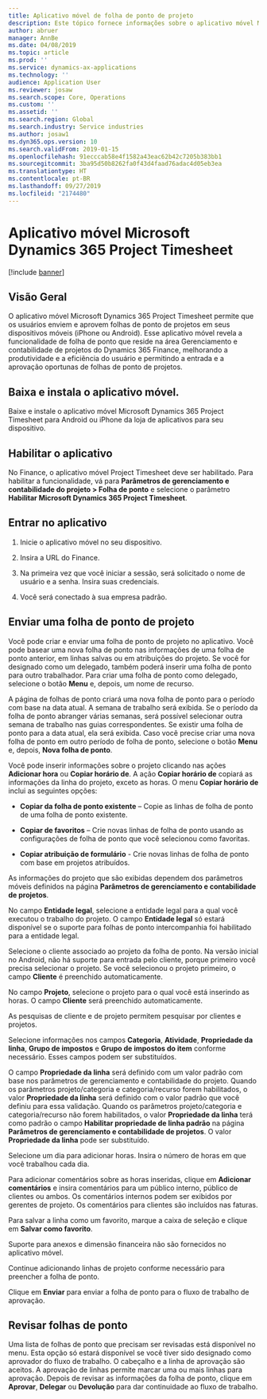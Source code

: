 ```yaml
---
title: Aplicativo móvel de folha de ponto de projeto
description: Este tópico fornece informações sobre o aplicativo móvel Microsoft Dynamics 365 Project Timesheet. O aplicativo móvel de folha de ponto de projeto permite que os usuários enviem e aprovem folhas de ponto de projetos em seus dispositivos móveis.
author: abruer
manager: AnnBe
ms.date: 04/08/2019
ms.topic: article
ms.prod: ''
ms.service: dynamics-ax-applications
ms.technology: ''
audience: Application User
ms.reviewer: josaw
ms.search.scope: Core, Operations
ms.custom: ''
ms.assetid: ''
ms.search.region: Global
ms.search.industry: Service industries
ms.author: josaw1
ms.dyn365.ops.version: 10
ms.search.validFrom: 2019-01-15
ms.openlocfilehash: 91ecccab58e4f1582a43eac62b42c7205b383bb1
ms.sourcegitcommit: 3ba95d50b8262fa0f43d4faad76adac4d05eb3ea
ms.translationtype: HT
ms.contentlocale: pt-BR
ms.lasthandoff: 09/27/2019
ms.locfileid: "2174480"
---
```

# <a name="microsoft-dynamics-365-project-timesheet-mobile-application"></a>Aplicativo móvel Microsoft Dynamics 365 Project Timesheet

[!include [banner](../includes/banner.md)]

## <a name="overview"></a>Visão Geral

O aplicativo móvel Microsoft Dynamics 365 Project Timesheet permite que os usuários enviem e aprovem folhas de ponto de projetos em seus dispositivos móveis (iPhone ou Android). Esse aplicativo móvel revela a funcionalidade de folha de ponto que reside na área Gerenciamento e contabilidade de projetos do Dynamics 365 Finance, melhorando a produtividade e a eficiência do usuário e permitindo a entrada e a aprovação oportunas de folhas de ponto de projetos.

## <a name="download-and-install-the-mobile-app"></a>Baixa e instala o aplicativo móvel.

Baixe e instale o aplicativo móvel Microsoft Dynamics 365 Project Timesheet para Android ou iPhone da loja de aplicativos para seu dispositivo.

## <a name="enable-the-app"></a>Habilitar o aplicativo 

No Finance, o aplicativo móvel Project Timesheet deve ser habilitado. Para habilitar a funcionalidade, vá para **Parâmetros de gerenciamento e contabilidade do projeto \> Folha de ponto** e selecione o parâmetro **Habilitar Microsoft Dynamics 365 Project Timesheet**.

## <a name="sign-in-to-the-app"></a>Entrar no aplicativo

1.  Inicie o aplicativo móvel no seu dispositivo.

2.  Insira a URL do Finance.

3.  Na primeira vez que você iniciar a sessão, será solicitado o nome de usuário e a senha. Insira suas credenciais.

4.  Você será conectado à sua empresa padrão.

## <a name="submit-a-project-timesheet"></a>Enviar uma folha de ponto de projeto

Você pode criar e enviar uma folha de ponto de projeto no aplicativo. Você pode basear uma nova folha de ponto nas informações de uma folha de ponto anterior, em linhas salvas ou em atribuições do projeto. Se você for designado como um delegado, também poderá inserir uma folha de ponto para outro trabalhador. Para criar uma folha de ponto como delegado, selecione o botão **Menu** e, depois, um nome de recurso.

A página de folhas de ponto criará uma nova folha de ponto para o período com base na data atual. A semana de trabalho será exibida. Se o período da folha de ponto abranger várias semanas, será possível selecionar outra semana de trabalho nas guias correspondentes.
Se existir uma folha de ponto para a data atual, ela será exibida. Caso você precise criar uma nova folha de ponto em outro período de folha de ponto, selecione o botão **Menu** e, depois, **Nova folha de ponto**.

Você pode inserir informações sobre o projeto clicando nas ações **Adicionar hora** ou **Copiar horário de**. A ação **Copiar horário de** copiará as informações da linha do projeto, exceto as horas. O menu **Copiar horário de** inclui as seguintes opções:

- **Copiar da folha de ponto existente** – Copie as linhas de folha de ponto de uma folha de ponto existente.

- **Copiar de favoritos** – Crie novas linhas de folha de ponto usando as configurações de folha de ponto que você selecionou como favoritas.

- **Copiar atribuição de formulário** - Crie novas linhas de folha de ponto com base em projetos atribuídos.

As informações do projeto que são exibidas dependem dos parâmetros móveis definidos na página **Parâmetros de gerenciamento e contabilidade de projetos**.

No campo **Entidade legal**, selecione a entidade legal para a qual você executou o trabalho do projeto. O campo **Entidade legal** só estará disponível se o suporte para folhas de ponto intercompanhia foi habilitado para a entidade legal.

Selecione o cliente associado ao projeto da folha de ponto. Na versão inicial no Android, não há suporte para entrada pelo cliente, porque primeiro você precisa selecionar o projeto. Se você selecionou o projeto primeiro, o campo **Cliente** é preenchido automaticamente.

No campo **Projeto**, selecione o projeto para o qual você está inserindo as horas. O campo **Cliente** será preenchido automaticamente.

As pesquisas de cliente e de projeto permitem pesquisar por clientes e projetos.

Selecione informações nos campos **Categoria**, **Atividade**, **Propriedade da linha**, **Grupo de impostos** e **Grupo de impostos do item** conforme necessário. Esses campos podem ser substituídos.

O campo **Propriedade da linha** será definido com um valor padrão com base nos parâmetros de gerenciamento e contabilidade do projeto. Quando os parâmetros projeto/categoria e categoria/recurso forem habilitados, o valor **Propriedade da linha** será definido com o valor padrão que você definiu para essa validação. Quando os parâmetros projeto/categoria e categoria/recurso não forem habilitados, o valor **Propriedade da linha** terá como padrão o campo **Habilitar propriedade de linha padrão** na página **Parâmetros de gerenciamento e contabilidade de projetos**. O valor **Propriedade da linha** pode ser substituído.

Selecione um dia para adicionar horas. Insira o número de horas em que você trabalhou cada dia.

Para adicionar comentários sobre as horas inseridas, clique em **Adicionar comentários** e insira comentários para um público interno, público de clientes ou ambos.
Os comentários internos podem ser exibidos por gerentes de projeto. Os comentários para clientes são incluídos nas faturas.

Para salvar a linha como um favorito, marque a caixa de seleção e clique em **Salvar como favorito**.

Suporte para anexos e dimensão financeira não são fornecidos no aplicativo móvel.

Continue adicionando linhas de projeto conforme necessário para preencher a folha de ponto.

Clique em **Enviar** para enviar a folha de ponto para o fluxo de trabalho de aprovação.

## <a name="review-timesheets"></a>Revisar folhas de ponto

Uma lista de folhas de ponto que precisam ser revisadas está disponível no menu. Esta opção só estará disponível se você tiver sido designado como aprovador do fluxo de trabalho. O cabeçalho e a linha de aprovação são aceitos. A aprovação de linhas permite marcar uma ou mais linhas para aprovação. Depois de revisar as informações da folha de ponto, clique em **Aprovar**, **Delegar** ou **Devolução** para dar continuidade ao fluxo de trabalho.
